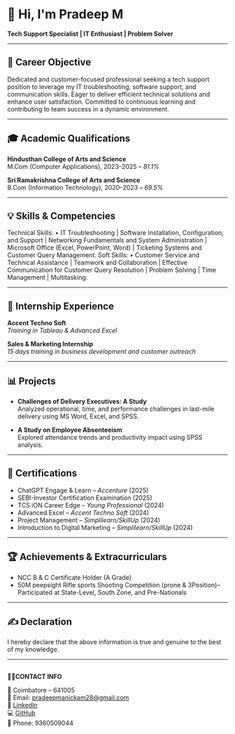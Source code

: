 # 👋 Hi, I'm Pradeep M

**Tech Support Specialist | IT Enthusiast | Problem Solver**

---

## 🎯 Career Objective

Dedicated and customer-focused professional seeking a tech support position to leverage my IT troubleshooting, software support, and communication skills. Eager to deliver efficient technical solutions and enhance user satisfaction. Committed to continuous learning and contributing to team success in a dynamic environment.

---

## 🎓 Academic Qualifications

**Hindusthan College of Arts and Science**  
M.Com (Computer Applications), 2023–2025 – *81.1%*  

**Sri Ramakrishna College of Arts and Science**  
B.Com (Information Technology), 2020–2023 – *69.5%*

---

## 💡 Skills & Competencies

  Technical Skills:
•	IT Troubleshooting  |  Software Installation, Configuration, and Support  |  Networking Fundamentals and System Administration |  Microsoft Office (Excel, PowerPoint, Word)  |  Ticketing Systems and Customer Query Management.
   Soft Skills:
•	Customer Service and Technical Assistance  |  Teamwork and Collaboration  |  Effective Communication for Customer Query Resolution  |  Problem Solving  |  Time Management  |  Multitasking.


---

## 💼 Internship Experience

**Accent Techno Soft**  
*Training in Tableau & Advanced Excel*

**Sales & Marketing Internship**  
*15 days training in business development and customer outreach*

---

## 📊 Projects

- **Challenges of Delivery Executives: A Study**  
  Analyzed operational, time, and performance challenges in last-mile delivery using MS Word, Excel, and SPSS.

- **A Study on Employee Absenteeism**  
  Explored attendance trends and productivity impact using SPSS analysis.

---

## 📜 Certifications

- ChatGPT Engage & Learn – *Accenture* (2025)  
- SEBI-Investor Certification Examination (2025)  
- TCS iON Career Edge – *Young Professional* (2024)  
- Advanced Excel – *Accent Techno Soft* (2024)  
- Project Management – *Simplilearn/SkillUp* (2024)  
- Introduction to Digital Marketing – *Simplilearn/SkillUp* (2024)

---

## 🏆 Achievements & Extracurriculars

- NCC B & C Certificate Holder (A Grade)  
- 50M peepsight Rifle sports Shooting Competition (prone & 3Position)– Participated at State-Level, South Zone, and Pre-Nationals

---

## ✍️ Declaration

I hereby declare that the above information is true and genuine to the best of my knowledge.

---
##
**👨‍💻CONTACT INFO**

📍 Coimbatore – 641005  
📧 Email: [pradeepmanickam28@gmail.com](mailto:pradeepmanickam28@gmail.com)  
🔗 [LinkedIn](https://www.linkedin.com/in/pradeep-m-032a92260)  
💻 [GitHub](https://github.com/PRADEEP-M)  
📱 Phone: 9360509044  

